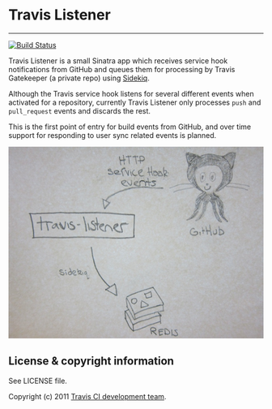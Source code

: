 # Travis Listener
**************************

[![Build Status](https://travis-ci.org/travis-ci/travis-listener.svg?branch=master)](https://travis-ci.org/travis-ci/travis-listener)

Travis Listener is a small Sinatra app which receives service hook notifications from GitHub and queues them for processing by Travis Gatekeeper (a private repo) using [Sidekiq](http://sidekiq.org).

Although the Travis service hook listens for several different events when activated for a repository, currently Travis Listener only processes `push` and `pull_request` events and discards the rest.

This is the first point of entry for build events from GitHub, and over time support for responding to user sync related events is planned.

![Travis Listener Diagram](/img/diagram.jpg)

## License & copyright information ##

See LICENSE file.

Copyright (c) 2011 [Travis CI development team](https://github.com/travis-ci).

